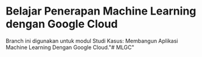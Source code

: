 # Belajar Penerapan Machine Learning dengan Google Cloud

Branch ini digunakan untuk modul Studi Kasus: Membangun Aplikasi Machine Learning Dengan Google Cloud."# MLGC" 
